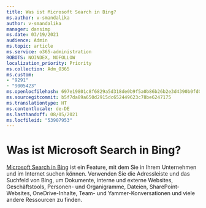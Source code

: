 ```yaml
---
title: Was ist Microsoft Search in Bing?
ms.author: v-smandalika
author: v-smandalika
manager: dansimp
ms.date: 03/19/2021
audience: Admin
ms.topic: article
ms.service: o365-administration
ROBOTS: NOINDEX, NOFOLLOW
localization_priority: Priority
ms.collection: Adm_O365
ms.custom:
- "9291"
- "9005423"
ms.openlocfilehash: 697e19801c8f6829a5d318de0b9f5a0b86b26b2e3d4390b0fd05bee5ffa81080
ms.sourcegitcommit: b5f7da89a650d2915dc652449623c78be6247175
ms.translationtype: HT
ms.contentlocale: de-DE
ms.lasthandoff: 08/05/2021
ms.locfileid: "53907953"
---
```

# <a name="what-is-microsoft-search-in-bing"></a>Was ist Microsoft Search in Bing?

[Microsoft Search in Bing](https://docs.microsoft.com/deployoffice/microsoft-search-bing#what-is-microsoft-search-in-bing) ist ein Feature, mit dem Sie in Ihrem Unternehmen und im Internet suchen können. Verwenden Sie die Adressleiste und das Suchfeld von Bing, um Dokumente, interne und externe Websites, Geschäftstools, Personen- und Organigramme, Dateien, SharePoint-Websites, OneDrive-Inhalte, Team- und Yammer-Konversationen und viele andere Ressourcen zu finden.